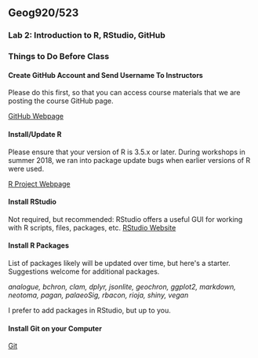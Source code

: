 ## Geog920/523
### Lab 2:  Introduction to R, RStudio, GitHub

### Things to Do Before Class


#### Create GitHub Account and Send Username To Instructors
Please do this first, so that you can access course materials that we are posting the course GitHub page.

[GitHub Webpage](https://www.github.com)

#### Install/Update R
Please ensure that your version of R is 3.5.x or later.  During workshops in summer 2018, we ran into package update bugs when earlier versions of R were used.

[R Project Webpage](https://www.r-project.org/)

#### Install RStudio
Not required, but recommended: RStudio offers a useful GUI  for working with R scripts, files, packages, etc. [RStudio Website](https://www.rstudio.com/)

#### Install R Packages
List of packages likely will be updated over time, but here's a starter.  Suggestions welcome for additional packages.

*analogue, bchron, clam, dplyr, jsonlite, geochron, ggplot2, markdown, neotoma, pagan, palaeoSig, rbacon, rioja, shiny, vegan*

I prefer to add packages in RStudio, but up to you.

#### Install Git on your Computer
[Git](https://git-scm.com/downloads)
